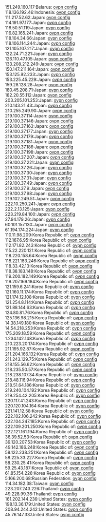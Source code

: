 151.249.160.117:Belarus: [ovpn config](vpn/151_249_160_117.ovpn)  
118.136.192.46:Indonesia: [ovpn config](vpn/118_136_192_46.ovpn)  
111.217.52.62:Japan: [ovpn config](vpn/111_217_52_62.ovpn)  
114.191.97.177:Japan: [ovpn config](vpn/114_191_97_177.ovpn)  
116.50.51.119:Japan: [ovpn config](vpn/116_50_51_119.ovpn)  
116.82.165.241:Japan: [ovpn config](vpn/116_82_165_241.ovpn)  
118.104.34.66:Japan: [ovpn config](vpn/118_104_34_66.ovpn)  
118.106.114.244:Japan: [ovpn config](vpn/118_106_114_244.ovpn)  
121.105.107.217:Japan: [ovpn config](vpn/121_105_107_217.ovpn)  
122.24.71.221:Japan: [ovpn config](vpn/122_24_71_221.ovpn)  
126.110.47.105:Japan: [ovpn config](vpn/126_110_47_105.ovpn)  
133.208.212.249:Japan: [ovpn config](vpn/133_208_212_249.ovpn)  
150.147.211.164:Japan: [ovpn config](vpn/150_147_211_164.ovpn)  
153.125.92.233:Japan: [ovpn config](vpn/153_125_92_233.ovpn)  
153.225.45.229:Japan: [ovpn config](vpn/153_225_45_229.ovpn)  
159.28.128.28:Japan: [ovpn config](vpn/159_28_128_28.ovpn)  
180.45.208.71:Japan: [ovpn config](vpn/180_45_208_71.ovpn)  
182.20.55.112:Japan: [ovpn config](vpn/182_20_55_112.ovpn)  
203.205.101.253:Japan: [ovpn config](vpn/203_205_101_253.ovpn)  
210.143.21.43:Japan: [ovpn config](vpn/210_143_21_43.ovpn)  
210.255.249.90:Japan: [ovpn config](vpn/210_255_249_90.ovpn)  
219.100.37.114:Japan: [ovpn config](vpn/219_100_37_114.ovpn)  
219.100.37.146:Japan: [ovpn config](vpn/219_100_37_146.ovpn)  
219.100.37.163:Japan: [ovpn config](vpn/219_100_37_163.ovpn)  
219.100.37.177:Japan: [ovpn config](vpn/219_100_37_177.ovpn)  
219.100.37.179:Japan: [ovpn config](vpn/219_100_37_179.ovpn)  
219.100.37.181:Japan: [ovpn config](vpn/219_100_37_181.ovpn)  
219.100.37.186:Japan: [ovpn config](vpn/219_100_37_186.ovpn)  
219.100.37.198:Japan: [ovpn config](vpn/219_100_37_198.ovpn)  
219.100.37.207:Japan: [ovpn config](vpn/219_100_37_207.ovpn)  
219.100.37.221:Japan: [ovpn config](vpn/219_100_37_221.ovpn)  
219.100.37.26:Japan: [ovpn config](vpn/219_100_37_26.ovpn)  
219.100.37.30:Japan: [ovpn config](vpn/219_100_37_30.ovpn)  
219.100.37.31:Japan: [ovpn config](vpn/219_100_37_31.ovpn)  
219.100.37.49:Japan: [ovpn config](vpn/219_100_37_49.ovpn)  
219.100.37.9:Japan: [ovpn config](vpn/219_100_37_9.ovpn)  
219.100.37.98:Japan: [ovpn config](vpn/219_100_37_98.ovpn)  
219.102.249.51:Japan: [ovpn config](vpn/219_102_249_51.ovpn)  
222.10.250.241:Japan: [ovpn config](vpn/222_10_250_241.ovpn)  
222.2.13.125:Japan: [ovpn config](vpn/222_2_13_125.ovpn)  
223.219.84.100:Japan: [ovpn config](vpn/223_219_84_100.ovpn)  
27.94.179.26:Japan: [ovpn config](vpn/27_94_179_26.ovpn)  
60.101.157.130:Japan: [ovpn config](vpn/60_101_157_130.ovpn)  
61.194.174.224:Japan: [ovpn config](vpn/61_194_174_224.ovpn)  
110.11.98.209:Korea Republic of: [ovpn config](vpn/110_11_98_209.ovpn)  
112.167.6.95:Korea Republic of: [ovpn config](vpn/112_167_6_95.ovpn)  
112.171.82.243:Korea Republic of: [ovpn config](vpn/112_171_82_243.ovpn)  
115.22.220.121:Korea Republic of: [ovpn config](vpn/115_22_220_121.ovpn)  
118.220.158.64:Korea Republic of: [ovpn config](vpn/118_220_158_64.ovpn)  
118.221.183.246:Korea Republic of: [ovpn config](vpn/118_221_183_246.ovpn)  
118.33.42.13:Korea Republic of: [ovpn config](vpn/118_33_42_13.ovpn)  
118.38.183.148:Korea Republic of: [ovpn config](vpn/118_38_183_148.ovpn)  
119.200.182.149:Korea Republic of: [ovpn config](vpn/119_200_182_149.ovpn)  
119.207.169.184:Korea Republic of: [ovpn config](vpn/119_207_169_184.ovpn)  
121.159.6.241:Korea Republic of: [ovpn config](vpn/121_159_6_241.ovpn)  
121.160.11.174:Korea Republic of: [ovpn config](vpn/121_160_11_174.ovpn)  
121.174.12.108:Korea Republic of: [ovpn config](vpn/121_174_12_108.ovpn)  
121.254.8.114:Korea Republic of: [ovpn config](vpn/121_254_8_114.ovpn)  
121.88.144.63:Korea Republic of: [ovpn config](vpn/121_88_144_63.ovpn)  
124.80.81.76:Korea Republic of: [ovpn config](vpn/124_80_81_76.ovpn)  
125.136.98.215:Korea Republic of: [ovpn config](vpn/125_136_98_215.ovpn)  
14.38.149.180:Korea Republic of: [ovpn config](vpn/14_38_149_180.ovpn)  
14.54.218.253:Korea Republic of: [ovpn config](vpn/14_54_218_253.ovpn)  
175.209.18.59:Korea Republic of: [ovpn config](vpn/175_209_18_59.ovpn)  
1.234.142.148:Korea Republic of: [ovpn config](vpn/1_234_142_148.ovpn)  
210.223.20.174:Korea Republic of: [ovpn config](vpn/210_223_20_174.ovpn)  
211.195.92.87:Korea Republic of: [ovpn config](vpn/211_195_92_87.ovpn)  
211.204.166.132:Korea Republic of: [ovpn config](vpn/211_204_166_132.ovpn)  
211.243.129.75:Korea Republic of: [ovpn config](vpn/211_243_129_75.ovpn)  
218.155.56.62:Korea Republic of: [ovpn config](vpn/218_155_56_62.ovpn)  
218.235.50.57:Korea Republic of: [ovpn config](vpn/218_235_50_57.ovpn)  
218.238.107.34:Korea Republic of: [ovpn config](vpn/218_238_107_34.ovpn)  
218.48.116.94:Korea Republic of: [ovpn config](vpn/218_48_116_94.ovpn)  
218.51.64.186:Korea Republic of: [ovpn config](vpn/218_51_64_186.ovpn)  
219.240.104.192:Korea Republic of: [ovpn config](vpn/219_240_104_192.ovpn)  
219.254.42.205:Korea Republic of: [ovpn config](vpn/219_254_42_205.ovpn)  
220.117.41.243:Korea Republic of: [ovpn config](vpn/220_117_41_243.ovpn)  
220.120.104.164:Korea Republic of: [ovpn config](vpn/220_120_104_164.ovpn)  
221.141.12.58:Korea Republic of: [ovpn config](vpn/221_141_12_58.ovpn)  
222.102.106.242:Korea Republic of: [ovpn config](vpn/222_102_106_242.ovpn)  
222.104.247.185:Korea Republic of: [ovpn config](vpn/222_104_247_185.ovpn)  
222.109.201.250:Korea Republic of: [ovpn config](vpn/222_109_201_250.ovpn)  
222.121.161.194:Korea Republic of: [ovpn config](vpn/222_121_161_194.ovpn)  
36.39.52.53:Korea Republic of: [ovpn config](vpn/36_39_52_53.ovpn)  
39.120.207.53:Korea Republic of: [ovpn config](vpn/39_120_207_53.ovpn)  
49.142.186.248:Korea Republic of: [ovpn config](vpn/49_142_186_248.ovpn)  
58.122.238.251:Korea Republic of: [ovpn config](vpn/58_122_238_251.ovpn)  
58.225.33.227:Korea Republic of: [ovpn config](vpn/58_225_33_227.ovpn)  
58.230.25.41:Korea Republic of: [ovpn config](vpn/58_230_25_41.ovpn)  
59.25.43.187:Korea Republic of: [ovpn config](vpn/59_25_43_187.ovpn)  
61.85.154.226:Korea Republic of: [ovpn config](vpn/61_85_154_226.ovpn)  
5.166.200.68:Russian Federation: [ovpn config](vpn/5_166_200_68.ovpn)  
114.34.182.38:Taiwan: [ovpn config](vpn/114_34_182_38.ovpn)  
223.207.243.226:Thailand: [ovpn config](vpn/223_207_243_226.ovpn)  
49.228.99.36:Thailand: [ovpn config](vpn/49_228_99_36.ovpn)  
161.202.144.236:United States: [ovpn config](vpn/161_202_144_236.ovpn)  
198.13.36.179:United States: [ovpn config](vpn/198_13_36_179.ovpn)  
208.94.244.242:United States: [ovpn config](vpn/208_94_244_242.ovpn)  
45.76.147.33:United States: [ovpn config](vpn/45_76_147_33.ovpn)  
